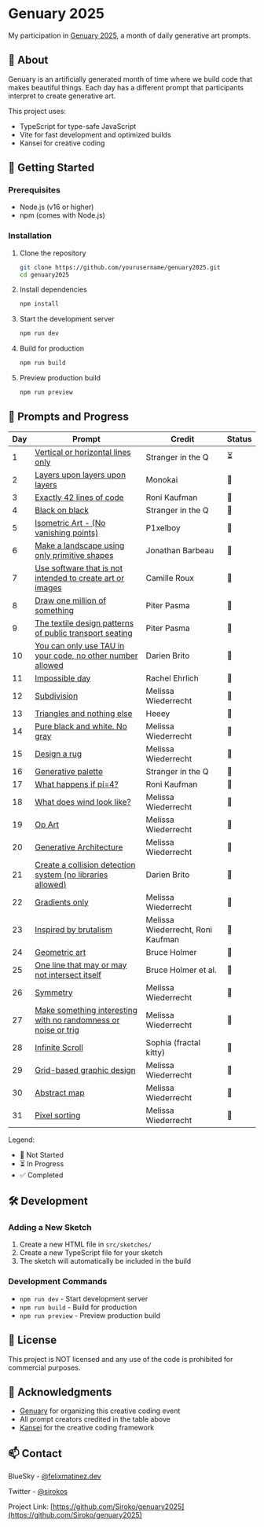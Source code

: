 # Genuary 2025

My participation in [Genuary 2025](https://genuary.art), a month of daily generative art prompts.

## 🎨 About

Genuary is an artificially generated month of time where we build code that makes beautiful things. Each day has a different prompt that participants interpret to create generative art.

This project uses:
- TypeScript for type-safe JavaScript
- Vite for fast development and optimized builds
- Kansei for creative coding

## 🚀 Getting Started

### Prerequisites

- Node.js (v16 or higher)
- npm (comes with Node.js)

### Installation

1. Clone the repository
   ```bash
   git clone https://github.com/yourusername/genuary2025.git
   cd genuary2025
   ```

2. Install dependencies
   ```bash
   npm install
   ```

3. Start the development server
   ```bash
   npm run dev
   ```

4. Build for production
   ```bash
   npm run build
   ```

5. Preview production build
   ```bash
   npm run preview
   ```

## 📅 Prompts and Progress

| Day | Prompt | Credit | Status |
|-----|---------|--------|--------|
| 1 | [Vertical or horizontal lines only](https://genuary25.felixmartinez.dev/sketches/day1.html) | Stranger in the Q | ⏳ |
| 2 | [Layers upon layers upon layers](https://genuary25.felixmartinez.dev/sketches/day2.html) | Monokai | 🚧 |
| 3 | [Exactly 42 lines of code](https://genuary25.felixmartinez.dev/sketches/day3.html) | Roni Kaufman | 🚧 |
| 4 | [Black on black](https://genuary25.felixmartinez.dev/sketches/day4.html) | Stranger in the Q | 🚧 |
| 5 | [Isometric Art - (No vanishing points)](https://genuary25.felixmartinez.dev/sketches/day5.html) | P1xelboy | 🚧 |
| 6 | [Make a landscape using only primitive shapes](https://genuary25.felixmartinez.dev/sketches/day6.html) | Jonathan Barbeau | 🚧 |
| 7 | [Use software that is not intended to create art or images](https://genuary25.felixmartinez.dev/sketches/day7.html) | Camille Roux | 🚧 |
| 8 | [Draw one million of something](https://genuary25.felixmartinez.dev/sketches/day8.html) | Piter Pasma | 🚧 |
| 9 | [The textile design patterns of public transport seating](https://genuary25.felixmartinez.dev/sketches/day9.html) | Piter Pasma | 🚧 |
| 10 | [You can only use TAU in your code, no other number allowed](https://genuary25.felixmartinez.dev/sketches/day10.html) | Darien Brito | 🚧 |
| 11 | [Impossible day](https://genuary25.felixmartinez.dev/sketches/day11.html) | Rachel Ehrlich | 🚧 |
| 12 | [Subdivision](https://genuary25.felixmartinez.dev/sketches/day12.html) | Melissa Wiederrecht | 🚧 |
| 13 | [Triangles and nothing else](https://genuary25.felixmartinez.dev/sketches/day13.html) | Heeey | 🚧 |
| 14 | [Pure black and white. No gray](https://genuary25.felixmartinez.dev/sketches/day14.html) | Melissa Wiederrecht | 🚧 |
| 15 | [Design a rug](https://genuary25.felixmartinez.dev/sketches/day15.html) | Melissa Wiederrecht | 🚧 |
| 16 | [Generative palette](https://genuary25.felixmartinez.dev/sketches/day16.html) | Stranger in the Q | 🚧 |
| 17 | [What happens if pi=4?](https://genuary25.felixmartinez.dev/sketches/day17.html) | Roni Kaufman | 🚧 |
| 18 | [What does wind look like?](https://genuary25.felixmartinez.dev/sketches/day18.html) | Melissa Wiederrecht | 🚧 |
| 19 | [Op Art](https://genuary25.felixmartinez.dev/sketches/day19.html) | Melissa Wiederrecht | 🚧 |
| 20 | [Generative Architecture](https://genuary25.felixmartinez.dev/sketches/day20.html) | Melissa Wiederrecht | 🚧 |
| 21 | [Create a collision detection system (no libraries allowed)](https://genuary25.felixmartinez.dev/sketches/day21.html) | Darien Brito | 🚧 |
| 22 | [Gradients only](https://genuary25.felixmartinez.dev/sketches/day22.html) | Melissa Wiederrecht | 🚧 |
| 23 | [Inspired by brutalism](https://genuary25.felixmartinez.dev/sketches/day23.html) | Melissa Wiederrecht, Roni Kaufman | 🚧 |
| 24 | [Geometric art](https://genuary25.felixmartinez.dev/sketches/day24.html) | Bruce Holmer | 🚧 |
| 25 | [One line that may or may not intersect itself](https://genuary25.felixmartinez.dev/sketches/day25.html) | Bruce Holmer et al. | 🚧 |
| 26 | [Symmetry](https://genuary25.felixmartinez.dev/sketches/day26.html) | Melissa Wiederrecht | 🚧 |
| 27 | [Make something interesting with no randomness or noise or trig](https://genuary25.felixmartinez.dev/sketches/day27.html) | Melissa Wiederrecht | 🚧 |
| 28 | [Infinite Scroll](https://genuary25.felixmartinez.dev/sketches/day28.html) | Sophia (fractal kitty) | 🚧 |
| 29 | [Grid-based graphic design](https://genuary25.felixmartinez.dev/sketches/day29.html) | Melissa Wiederrecht | 🚧 |
| 30 | [Abstract map](https://genuary25.felixmartinez.dev/sketches/day30.html) | Melissa Wiederrecht | 🚧 |
| 31 | [Pixel sorting](https://genuary25.felixmartinez.dev/sketches/day31.html) | Melissa Wiederrecht | 🚧 |

Legend:
- 🚧 Not Started
- ⏳ In Progress
- ✅ Completed

## 🛠️ Development

### Adding a New Sketch

1. Create a new HTML file in `src/sketches/`
2. Create a new TypeScript file for your sketch
3. The sketch will automatically be included in the build

### Development Commands

- `npm run dev` - Start development server
- `npm run build` - Build for production
- `npm run preview` - Preview production build

## 📝 License

This project is NOT licensed and any use of the code is prohibited for commercial purposes.

## 🙏 Acknowledgments

- [Genuary](https://genuary.art) for organizing this creative coding event
- All prompt creators credited in the table above
- [Kansei](https://www.npmjs.com/package/kansei) for the creative coding framework

## 📫 Contact

BlueSky - [@felixmatinez.dev](https://bsky.app/profile/felixmartinez.dev)

Twitter - [@sirokos](https://twitter.com/sirokos)

Project Link: [https://github.com/Siroko/genuary2025](https://github.com/Siroko/genuary2025)